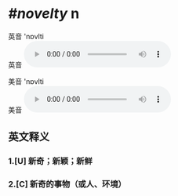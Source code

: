 # ***\#novelty*** n
英音 'nɒvlti  
英音
<audio src="./media/novelty1_AAC.aac" controls="controls"></audio>

美音 'nɒvlti  
美音
<audio src="./media/novelty 2_AAC.aac" controls="controls"></audio>



  

英文释义
---
### 1.**[U] 新奇；新颖；新鲜**  

### 2.**[C] 新奇的事物（或人、环境）**  


